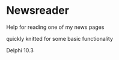 # Newsreader
Help for reading one of my news pages

quickly knitted for some basic functionality

Delphi 10.3
